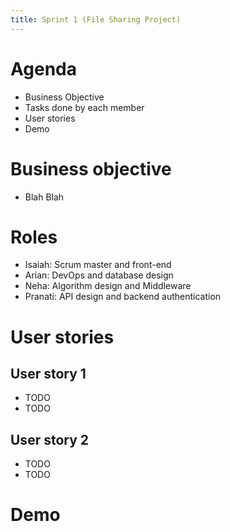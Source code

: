 ```yaml
---
title: Sprint 1 (File Sharing Project)
---
```


# Agenda
- Business Objective
- Tasks done by each member
- User stories
- Demo

# Business objective
- Blah Blah

# Roles
- Isaiah: Scrum master and front-end
- Arian: DevOps and database design
- Neha: Algorithm design and Middleware
- Pranati: API design and backend authentication

# User stories

## User story 1
- TODO
- TODO

## User story 2
- TODO
- TODO

# Demo

